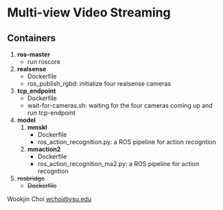 # Multi-view Video Streaming

## Containers
1. **ros-master**
   - run roscore
2. **realsense**
   - Dockerfile
   - ros_publish_rgbd: initialize four realsense cameras
3. **tcp_endpoint**
   - Dockerfile
   - wait-for-cameras.sh: waiting for the four cameras coming up and run tcp-endpoint
4. **model**
    1. **mmskl**
        - Dockerfile
        - ros_action_recognition.py: a ROS pipeline for action recogntion
    2. **mmaction2**
        - Dockerfile
        - ros_action_recognition_ma2.py: a ROS pipeline for action recogntion
5. ~~rosbridge~~
    - ~~Dockerfile~~


Wookjin Choi <wchoi@vsu.edu>